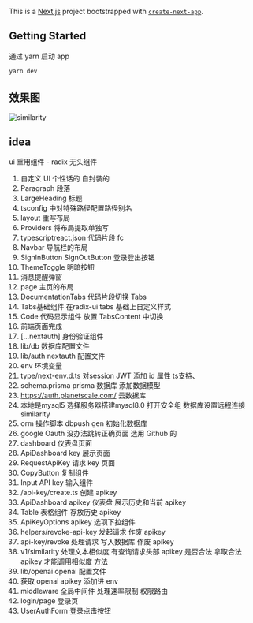 This is a [Next.js](https://nextjs.org/) project bootstrapped with [`create-next-app`](https://github.com/vercel/next.js/tree/canary/packages/create-next-app).

## Getting Started

通过 yarn 启动 app

```bash
yarn dev
```
## 效果图
![similarity](https://github.com/user-attachments/assets/d35cba56-34d0-4c06-8353-652e631fc5dc)

## idea
  ui 重用组件 - radix 无头组件

  1. 自定义 UI 个性话的 自封装的 
  2. Paragraph 段落
  3. LargeHeading 标题
  4. tsconfig 中对特殊路径配置路径别名
  4. layout 重写布局
  5. Providers 将布局提取单独写
  6. typescriptreact.json 代码片段 fc 
  7. Navbar 导航栏的布局
  8. SignInButton SignOutButton 登录登出按钮
  9. ThemeToggle 明暗按钮 
  10. 消息提醒弹窗
  11. page 主页的布局
  12. DocumentationTabs 代码片段切换 Tabs
  13. Tabs基础组件 在radix-ui tabs 基础上自定义样式
  14. Code 代码显示组件 放置 TabsContent 中切换
  15. 前端页面完成
  16. [...nextauth] 身份验证组件
  17. lib/db 数据库配置文件
  18. lib/auth nextauth 配置文件
  19. env 环境变量
  20. type/next-env.d.ts 对session JWT 添加 id 属性 ts支持、
  21. schema.prisma prisma 数据库 添加数据模型
  22. https://auth.planetscale.com/ 云数据库
  23. 本地是mysql5 选择服务器搭建mysql8.0 打开安全组 数据库设置远程连接 similarity 
  24. orm 操作脚本 dbpush gen 初始化数据库
  25. google Oauth 没办法跳转正确页面 选用 Github 的
  26. dashboard 仪表盘页面
  27. ApiDashboard key 展示页面
  28. RequestApiKey 请求 key 页面
  29. CopyButton 复制组件
  30. Input API key 输入组件
  31. /api-key/create.ts 创建 apikey
  32. ApiDashboard apikey 仪表盘 展示历史和当前 apikey
  33. Table 表格组件 存放历史 apikey
  34. ApiKeyOptions apikey 选项下拉组件
  35. helpers/revoke-api-key 发起请求 作废 apikey
  36. api-key/revoke 处理请求 写入数据库 作废 apikey
  37. v1/similarity 处理文本相似度 有查询请求头部 apikey 是否合法 拿取合法 apikey 才能调用相似度 方法
  38. lib/openai openai 配置文件
  39. 获取 openai apikey 添加进 env
  40. middleware 全局中间件 处理速率限制 权限路由
  41. login/page 登录页
  42. UserAuthForm 登录点击按钮
